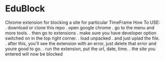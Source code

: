 # EduBlock
Chrome extension for blocking a site for particular TimeFrame
How To USE:
. download or clone this repo
. open google chrome
. go to the menu and more tools.
. then go to extensions
. make sure you have developer option switched on in the top right corner.
. load unpacked
. and just uplad the file.
. after this, you'll see the extension with an error, just delete that error and youre good to go.
. run the extension, put the url, date, time.
. the site you entered will now be blocked
